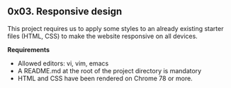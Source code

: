 ## 0x03. Responsive design

This project requires us to apply some styles to an already existing starter files (HTML, CSS) to make the website responsive on all devices.

**Requirements**
- Allowed editors: vi, vim, emacs
- A README.md at the root of the project directory is mandatory
- HTML and CSS have been rendered on Chrome 78 or more.